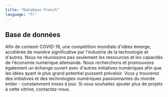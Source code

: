 ```yaml
---
title: "Database French"
language: "fr"
---
```


## Base de données

Afin de contenir COVID-19, une compétition mondiale d'idées émerge, accélérée de manière significative par l'industrie de la technologie et d'autres. Nous ne réunissons pas seulement les ressources et les capacités de l'économie numérique allemande. Nous recherchons et promouvons également un échange ouvert avec d'autres initiatives numériques afin que les idées ayant le plus grand potentiel puissent prévaloir. Vous y trouverez des initiatives et des technologies numériques passionnantes du monde entier - constamment mises à jour. Si vous souhaitez ajouter plus de projets à cette vitrine, contactez-nous.
